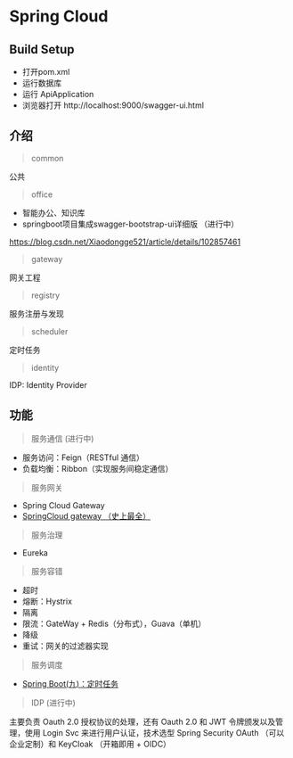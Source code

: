 # Spring Cloud

## Build Setup

- 打开pom.xml
- 运行数据库
- 运行 ApiApplication
- 浏览器打开 http://localhost:9000/swagger-ui.html

## 介绍

>common

公共

>office

- 智能办公、知识库
- springboot项目集成swagger-bootstrap-ui详细版 （进行中）

https://blog.csdn.net/Xiaodongge521/article/details/102857461

>gateway

网关工程

>registry

服务注册与发现

>scheduler

定时任务

>identity

IDP: Identity Provider

## 功能

>服务通信 (进行中)

- 服务访问：Feign（RESTful 通信）
- 负载均衡：Ribbon（实现服务间稳定通信）

>服务网关

- Spring Cloud Gateway
- [SpringCloud gateway （史上最全）](https://www.cnblogs.com/crazymakercircle/p/11704077.html)


>服务治理

- Eureka

>服务容错

- 超时
- 熔断：Hystrix
- 隔离
- 限流：GateWay + Redis（分布式），Guava（单机）
- 降级
- 重试：网关的过滤器实现

>服务调度

- [Spring Boot(九)：定时任务](http://www.ityouknow.com/springboot/2016/12/02/spring-boot-scheduler.html)

> IDP (进行中)

主要负责 Oauth 2.0 授权协议的处理，还有 Oauth 2.0 和 JWT 令牌颁发以及管理，使用 Login Svc 来进行用户认证，技术选型 Spring Security OAuth （可以企业定制）和 KeyCloak （开箱即用 + OIDC） 


